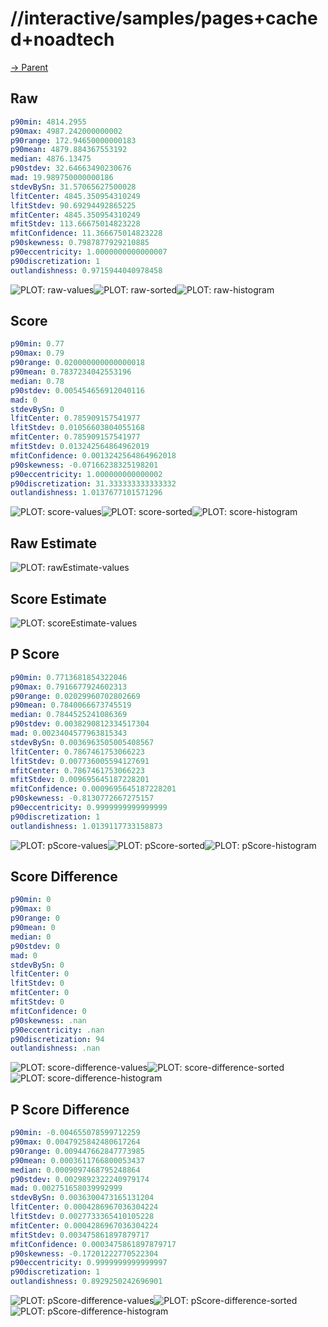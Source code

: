 
# //interactive/samples/pages+cached+noadtech

[→ Parent](../..)


## Raw


```yaml
p90min: 4814.2955
p90max: 4987.242000000002
p90range: 172.94650000000183
p90mean: 4879.884367553192
median: 4876.13475
p90stdev: 32.64663490230676
mad: 19.989750000000186
stdevBySn: 31.57065627500028
lfitCenter: 4845.350954310249
lfitStdev: 90.69294492865225
mfitCenter: 4845.350954310249
mfitStdev: 113.66675014823228
mfitConfidence: 11.366675014823228
p90skewness: 0.7987877929210885
p90eccentricity: 1.0000000000000007
p90discretization: 1
outlandishness: 0.9715944040978458

```

![PLOT: raw-values](./raw/values.svg)![PLOT: raw-sorted](./raw/sorted.svg)![PLOT: raw-histogram](./raw/histogram.svg)
## Score


```yaml
p90min: 0.77
p90max: 0.79
p90range: 0.020000000000000018
p90mean: 0.7837234042553196
median: 0.78
p90stdev: 0.005454656912040116
mad: 0
stdevBySn: 0
lfitCenter: 0.785909157541977
lfitStdev: 0.01056603804055168
mfitCenter: 0.785909157541977
mfitStdev: 0.013242564864962019
mfitConfidence: 0.0013242564864962018
p90skewness: -0.07166238325198201
p90eccentricity: 1.000000000000002
p90discretization: 31.333333333333332
outlandishness: 1.0137677101571296

```

![PLOT: score-values](./score/values.svg)![PLOT: score-sorted](./score/sorted.svg)![PLOT: score-histogram](./score/histogram.svg)
## Raw Estimate

![PLOT: rawEstimate-values](./rawEstimate/values.svg)
## Score Estimate

![PLOT: scoreEstimate-values](./scoreEstimate/values.svg)
## P Score


```yaml
p90min: 0.7713681854322046
p90max: 0.7916677924602313
p90range: 0.02029960702802669
p90mean: 0.7840066673745519
median: 0.7844525241086369
p90stdev: 0.0038290812334517304
mad: 0.0023404577963815343
stdevBySn: 0.0036963505005408567
lfitCenter: 0.7867461753066223
lfitStdev: 0.007736005594127691
mfitCenter: 0.7867461753066223
mfitStdev: 0.009695645187228201
mfitConfidence: 0.0009695645187228201
p90skewness: -0.8130772667275157
p90eccentricity: 0.9999999999999999
p90discretization: 1
outlandishness: 1.0139117733158873

```

![PLOT: pScore-values](./pScore/values.svg)![PLOT: pScore-sorted](./pScore/sorted.svg)![PLOT: pScore-histogram](./pScore/histogram.svg)
## Score Difference


```yaml
p90min: 0
p90max: 0
p90range: 0
p90mean: 0
median: 0
p90stdev: 0
mad: 0
stdevBySn: 0
lfitCenter: 0
lfitStdev: 0
mfitCenter: 0
mfitStdev: 0
mfitConfidence: 0
p90skewness: .nan
p90eccentricity: .nan
p90discretization: 94
outlandishness: .nan

```

![PLOT: score-difference-values](./score-difference/values.svg)![PLOT: score-difference-sorted](./score-difference/sorted.svg)![PLOT: score-difference-histogram](./score-difference/histogram.svg)
## P Score Difference


```yaml
p90min: -0.004655078599712259
p90max: 0.0047925842480617264
p90range: 0.009447662847773985
p90mean: 0.0003611766800053437
median: 0.0009097468795248864
p90stdev: 0.0029892322240979174
mad: 0.002751658039992999
stdevBySn: 0.0036300473165131204
lfitCenter: 0.0004286967036304224
lfitStdev: 0.0027733365410105228
mfitCenter: 0.0004286967036304224
mfitStdev: 0.003475861897879717
mfitConfidence: 0.0003475861897879717
p90skewness: -0.17201222770522304
p90eccentricity: 0.9999999999999997
p90discretization: 1
outlandishness: 0.8929250242696901

```

![PLOT: pScore-difference-values](./pScore-difference/values.svg)![PLOT: pScore-difference-sorted](./pScore-difference/sorted.svg)![PLOT: pScore-difference-histogram](./pScore-difference/histogram.svg)